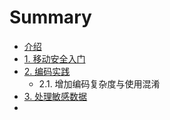 # Summary

* [介绍](README.md)
* [1. 移动安全入门](mobile-security-primer.md)
* [2. 编码实践](coding-practices.md)
  * 2.1. 增加编码复杂度与使用混淆
* [3. 处理敏感数据](handling-sensitive-data.md)
* 


